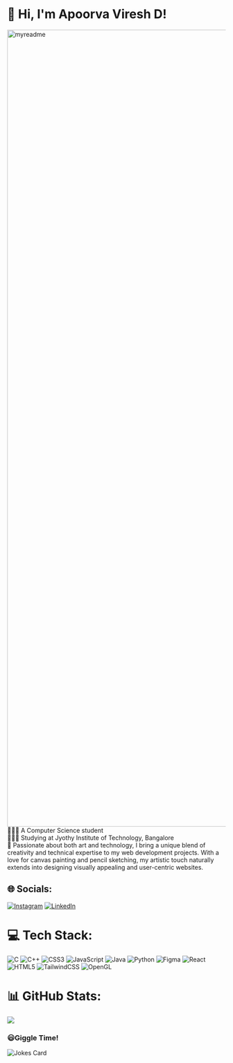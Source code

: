 <!-- Level 3: Add custom code -->

# 👋 Hi, I'm Apoorva Viresh D!
<img width="1834" alt="myreadme" src="https://github.com/user-attachments/assets/6089b653-4c80-4100-8a4c-16c81588b521">
👩🏻‍💻 A Computer Science student<br/>
👩🏻‍🎓 Studying at Jyothy Institute of Technology, Bangalore<br/>
🎨 Passionate about both art and technology, I bring a unique blend of creativity and technical expertise to my web development projects. With a love for canvas painting and pencil sketching,       my artistic touch naturally extends into designing visually appealing and user-centric websites. 

## 🌐 Socials:
[![Instagram](https://img.shields.io/badge/Instagram-%23E4405F.svg?logo=Instagram&logoColor=white)](https://instagram.com/apoorvaa.vd) [![LinkedIn](https://img.shields.io/badge/LinkedIn-%230077B5.svg?logo=linkedin&logoColor=white)](https://linkedin.com/in/apoorva-viresh-d) 

# 💻 Tech Stack:
![C](https://img.shields.io/badge/c-%2300599C.svg?style=for-the-badge&logo=c&logoColor=white) ![C++](https://img.shields.io/badge/c++-%2300599C.svg?style=for-the-badge&logo=c%2B%2B&logoColor=white) ![CSS3](https://img.shields.io/badge/css3-%231572B6.svg?style=for-the-badge&logo=css3&logoColor=white) ![JavaScript](https://img.shields.io/badge/javascript-%23323330.svg?style=for-the-badge&logo=javascript&logoColor=%23F7DF1E) ![Java](https://img.shields.io/badge/java-%23ED8B00.svg?style=for-the-badge&logo=openjdk&logoColor=white) ![Python](https://img.shields.io/badge/python-3670A0?style=for-the-badge&logo=python&logoColor=ffdd54) ![Figma](https://img.shields.io/badge/figma-%23F24E1E.svg?style=for-the-badge&logo=figma&logoColor=white) ![React](https://img.shields.io/badge/react-%2320232a.svg?style=for-the-badge&logo=react&logoColor=%2361DAFB) ![HTML5](https://img.shields.io/badge/html5-%23E34F26.svg?style=for-the-badge&logo=html5&logoColor=white) ![TailwindCSS](https://img.shields.io/badge/tailwindcss-%2338B2AC.svg?style=for-the-badge&logo=tailwind-css&logoColor=white) ![OpenGL](https://img.shields.io/badge/OpenGL-%23FFFFFF.svg?style=for-the-badge&logo=opengl)
# 📊 GitHub Stats:
![](https://github-readme-stats.vercel.app/api/top-langs/?username=apoorvaaxo&theme=dark&hide_border=false&include_all_commits=true&count_private=false&layout=compact)

### 😃Giggle Time!
![Jokes Card](https://readme-jokes.vercel.app/api)
<!-- Proudly created with GPRM ( https://gprm.itsvg.in ) -->

